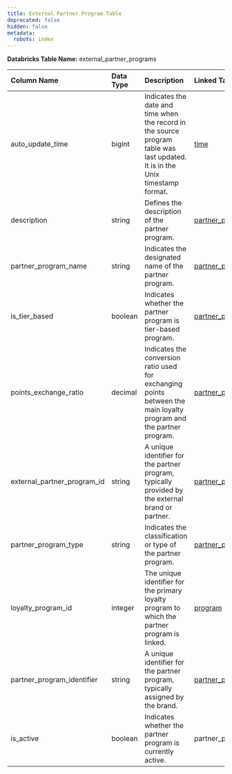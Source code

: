 ```yaml
---
title: External Partner Program Table
deprecated: false
hidden: false
metadata:
  robots: index
---
```

**Databricks Table Name:** external_partner_programs

| Column Name                 | Data Type | Description                                                                                                                   | Linked Table                                                                                                                   |
| :-------------------------- | :-------- | :---------------------------------------------------------------------------------------------------------------------------- | :----------------------------------------------------------------------------------------------------------------------------- |
| auto_update_time            | bigint    | Indicates the date and time when the record in the source program table was last updated. It is in the Unix timestamp format. | [time](https://docs.capillarytech.com/docs/dimension-tables#/time)                                                             |
| description                 | string    | Defines the description of the partner program.                                                                               | [partner_programs]([partner_programs](https://docs.capillarytech.com/docs/dimension-tables#partner-programs-partner_programs)) |
| partner_program_name        | string    | Indicates the designated name of the partner program.                                                                         | [partner_programs]([partner_programs](https://docs.capillarytech.com/docs/dimension-tables#partner-programs-partner_programs)) |
| is_tier_based               | boolean   | Indicates whether the partner program is  tier-based program.                                                                 | [partner_programs]([partner_programs](https://docs.capillarytech.com/docs/dimension-tables#partner-programs-partner_programs)) |
| points_exchange_ratio       | decimal   | Indicates the conversion ratio used for exchanging points between the main loyalty program and the partner program.           | [partner_programs]([partner_programs](https://docs.capillarytech.com/docs/dimension-tables#partner-programs-partner_programs)) |
| external_partner_program_id | string    | A unique identifier for the partner program, typically provided by the external brand or partner.                             | [partner_programs]([partner_programs](https://docs.capillarytech.com/docs/dimension-tables#partner-programs-partner_programs)) |
| partner_program_type        | string    | Indicates the classification or type of the partner program.                                                                  | [partner_programs]([partner_programs](https://docs.capillarytech.com/docs/dimension-tables#partner-programs-partner_programs)) |
| loyalty_program_id          | integer   | The unique identifier for the primary loyalty program to which the partner program is linked.                                 | [program](https://docs.capillarytech.com/docs/dimension-tables#program)                                                        |
| partner_program_identifier  | string    | A unique identifier for the partner program, typically assigned by the brand.                                                 | [partner_programs]([partner_programs](https://docs.capillarytech.com/docs/dimension-tables#partner-programs-partner_programs)) |
| is_active                   | boolean   | Indicates whether the partner program is currently active.                                                                    | partner_programs                                                                                                           |